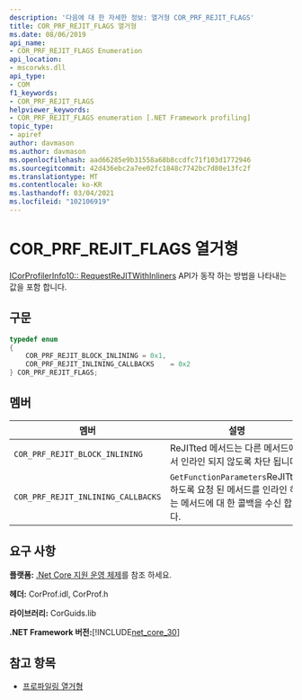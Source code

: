 ```yaml
---
description: '다음에 대 한 자세한 정보: 열거형 COR_PRF_REJIT_FLAGS'
title: COR_PRF_REJIT_FLAGS 열거형
ms.date: 08/06/2019
api_name:
- COR_PRF_REJIT_FLAGS Enumeration
api_location:
- mscorwks.dll
api_type:
- COM
f1_keywords:
- COR_PRF_REJIT_FLAGS
helpviewer_keywords:
- COR_PRF_REJIT_FLAGS enumeration [.NET Framework profiling]
topic_type:
- apiref
author: davmason
ms.author: davmason
ms.openlocfilehash: aad66285e9b31558a68b8ccdfc71f103d1772946
ms.sourcegitcommit: 42d436ebc2a7ee02fc1848c7742bc7d80e13fc2f
ms.translationtype: MT
ms.contentlocale: ko-KR
ms.lasthandoff: 03/04/2021
ms.locfileid: "102106919"
---
```

# <a name="cor_prf_rejit_flags-enumeration"></a>COR_PRF_REJIT_FLAGS 열거형

[ICorProfilerInfo10:: RequestReJITWithInliners](icorprofilerinfo10-requestrejitwithinliners-method.md) API가 동작 하는 방법을 나타내는 값을 포함 합니다.  
  
## <a name="syntax"></a>구문  
  
```cpp  
typedef enum  
{
    COR_PRF_REJIT_BLOCK_INLINING = 0x1,
    COR_PRF_REJIT_INLINING_CALLBACKS    = 0x2
} COR_PRF_REJIT_FLAGS;  
```  
  
## <a name="members"></a>멤버  
  
|멤버|설명|  
|------------|-----------------|  
|`COR_PRF_REJIT_BLOCK_INLINING`| ReJITted 메서드는 다른 메서드에서 인라인 되지 않도록 차단 됩니다. |  
|`COR_PRF_REJIT_INLINING_CALLBACKS`| `GetFunctionParameters`ReJITted 하도록 요청 된 메서드를 인라인 하는 메서드에 대 한 콜백을 수신 합니다. |  

## <a name="requirements"></a>요구 사항  

 **플랫폼:** [.Net Core 지원 운영 체제](../../../core/install/windows.md?pivots=os-windows)를 참조 하세요.  
  
 **헤더:** CorProf.idl, CorProf.h  
  
 **라이브러리:** CorGuids.lib  
  
 **.NET Framework 버전:**[!INCLUDE[net_core_30](../../../../includes/net-core-30-md.md)]
  
## <a name="see-also"></a>참고 항목

- [프로파일링 열거형](profiling-enumerations.md)
